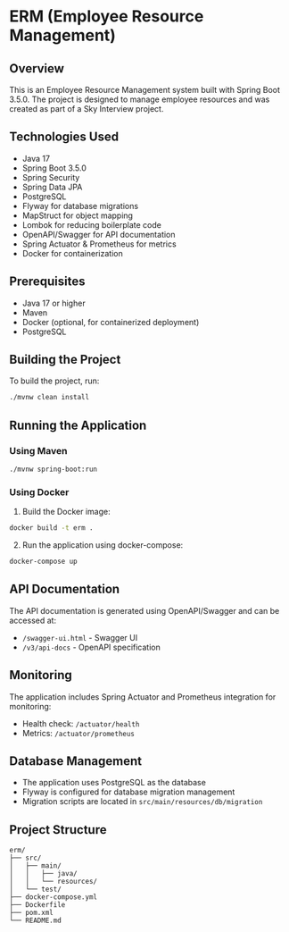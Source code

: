 # ERM (Employee Resource Management)

## Overview
This is an Employee Resource Management system built with Spring Boot 3.5.0. The project is designed to manage employee resources and was created as part of a Sky Interview project.

## Technologies Used
- Java 17
- Spring Boot 3.5.0
- Spring Security
- Spring Data JPA
- PostgreSQL
- Flyway for database migrations
- MapStruct for object mapping
- Lombok for reducing boilerplate code
- OpenAPI/Swagger for API documentation
- Spring Actuator & Prometheus for metrics
- Docker for containerization

## Prerequisites
- Java 17 or higher
- Maven
- Docker (optional, for containerized deployment)
- PostgreSQL

## Building the Project
To build the project, run:
```bash
./mvnw clean install
```

## Running the Application
### Using Maven
```bash
./mvnw spring-boot:run
```

### Using Docker
1. Build the Docker image:
```bash
docker build -t erm .
```

2. Run the application using docker-compose:
```bash
docker-compose up
```

## API Documentation
The API documentation is generated using OpenAPI/Swagger and can be accessed at:
- `/swagger-ui.html` - Swagger UI
- `/v3/api-docs` - OpenAPI specification

## Monitoring
The application includes Spring Actuator and Prometheus integration for monitoring:
- Health check: `/actuator/health`
- Metrics: `/actuator/prometheus`

## Database Management
- The application uses PostgreSQL as the database
- Flyway is configured for database migration management
- Migration scripts are located in `src/main/resources/db/migration`

## Project Structure
```
erm/
├── src/
│   ├── main/
│   │   ├── java/
│   │   └── resources/
│   └── test/
├── docker-compose.yml
├── Dockerfile
├── pom.xml
└── README.md
```

